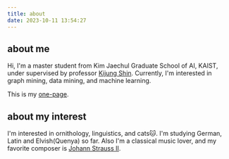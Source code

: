 ```yaml
---
title: about
date: 2023-10-11 13:54:27
---
```

## about me
Hi, I'm a master student from Kim Jaechul Graduate School of AI, KAIST, under supervised by professor [Kijung Shin](https://kijungs.github.io/). Currently, I'm interested in graph mining, data mining, and machine learning.

This is my [one-page](/files/CV_ChunjiCui.pdf).

## about my interest
I'm interested in ornithology, linguistics, and cats🐱. I'm studying German, Latin and Elvish(Quenya) so far. Also I'm a classical music lover, and my favorite composer is [Johann Strauss II](https://en.wikipedia.org/wiki/Johann_Strauss_II).